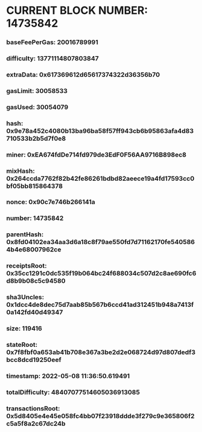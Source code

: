 # CURRENT BLOCK NUMBER: 14735842

### baseFeePerGas: 20016789991
### difficulty: 13771114807803847
### extraData: 0x617369612d65617374322d36356b70
### gasLimit: 30058533
### gasUsed: 30054079
### hash: 0x9e78a452c4080b13ba96ba58f57ff943cb6b95863afa4d83710533b2b5d7f0e8
### miner: 0xEA674fdDe714fd979de3EdF0F56AA9716B898ec8
### mixHash: 0x264ccda7762f82b42fe86261bdbd82aeece19a4fd17593cc0bf05bb815864378
### nonce: 0x90c7e746b266141a
### number: 14735842
### parentHash: 0x8fd04102ea34aa3d6a18c8f79ae550fd7d71162170fe5405864b4e68007962ce
### receiptsRoot: 0x35cc1291c0dc535f19b064bc24f688034c507d2c8ae690fc6d8b9b08c5c94580
### sha3Uncles: 0x1dcc4de8dec75d7aab85b567b6ccd41ad312451b948a7413f0a142fd40d49347
### size: 119416
### stateRoot: 0x7f8fbf0a653ab41b708e367a3be2d2e068724d97d807dedf3bcc8dcd19250eef
### timestamp: 2022-05-08 11:36:50.619491
### totalDifficulty: 48407077514605036913085
### transactionsRoot: 0x5d8405e4e45e058fc4bb07f23918ddde3f279c9e365806f2c5a5f8a2c67dc24b
